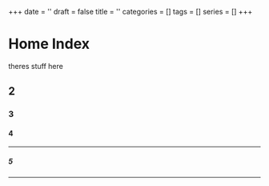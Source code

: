 +++
date = ''
draft = false
title = ''
categories = []
tags = []
series = []
+++


# Home Index
theres stuff here
## 2

### 3

#### 4

***

##### 5
***
